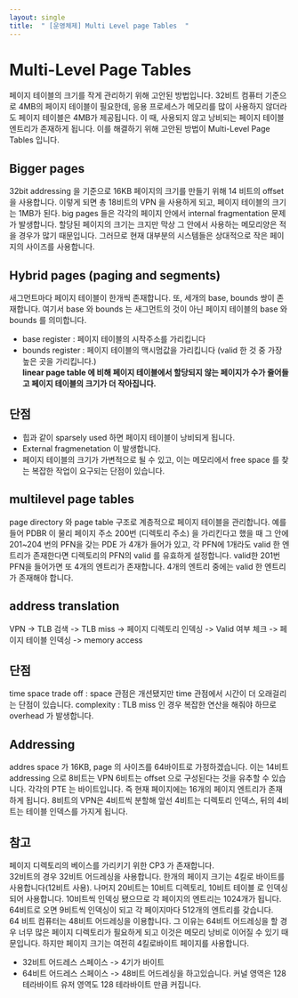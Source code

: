 ```yaml
---
layout: single
title:  " [운영체제] Multi Level page Tables  "
---
```


Multi-Level Page Tables
===
페이지 테이블의 크기를 작게 관리하기 위해 고안된 방법입니다. 32비트 컴퓨터 기준으로 4MB의 페이지 테이블이 필요한데, 응용 프로세스가 메모리를 많이 사용하지 않더라도 페이지 테이블은 4MB가 제공됩니다. 이 때, 사용되지 않고 낭비되는 페이지 테이블 엔트리가 존재하게 됩니다. 이를 해결하기 위해 고안된 방법이 Multi-Level Page Tables 입니다.

Bigger pages
---
32bit addressing 을 기준으로 16KB 페이지의 크기를 만들기 위해 14 비트의 offset 을 사용합니다. 이렇게 되면 총 18비트의 VPN 을 사용하게 되고, 페이지 테이블의 크기는 1MB가 된다. big pages 들은 각각의 페이지 안에서 internal fragmentation 문제가 발생합니다. 할당된 페이지의 크기는 크지만 막상 그 안에서 사용하는 메모리양은 적을 경우가 많기 때문입니다. 그러므로 현재 대부분의 시스템들은 상대적으로 작은 페이지의 사이즈를 사용합니다. 

Hybrid pages (paging and segments)
---
새그먼트마다 페이지 테이블이 한개씩 존재합니다. 또, 세개의 base, bounds 쌍이 존재합니다. 여기서 base 와 bounds 는 새그먼트의 것이 아닌 페이지 테이블의 base 와 bounds 를 의미합니다.    
* base register : 페이지 테이블의 시작주소를 가리킵니다 
* bounds register : 페이지 테이블의 맥시멈값을 가리킵니다 (valid 한 것 중 가장 높은 곳을 가리킵니다.)     
**linear page table 에 비해 페이지 테이블에서 할당되지 않는 페이지가 수가 줄어들고 페이지 테이블의 크기가 더 작아집니다.**

단점
---
* 힙과 같이 sparsely used 하면 페이지 테이블이 낭비되게 됩니다. 
* External fragmenetation 이 발생합니다. 
* 페이지 테이블의 크기가 가변적으로 될 수 있고, 이는 메모리에서 free space 를 찾는 복잡한 작업이 요구되는 단점이 있습니다.


multilevel page tables
---
page directory 와 page table 구조로 계층적으로 페이지 테이블을 관리합니다. 예를들어 PDBR 이 물리 페이지 주소 200번 (디렉토리 주소) 을 가리킨다고 했을 때 그 안에 201~204 번의 PFN을 갖는 PDE 가 4개가 들어가 있고, 각 PFN에 1개라도 valid 한 엔트리가 존재한다면 디렉토리의 PFN의 valid 를 유효하게 설정합니다. valid한 201번 PFN을 들어가면 또 4개의 엔트리가 존재합니다. 4개의 엔트리 중에는 valid 한 엔트리가 존재해야 합니다. 

address translation
---
VPN -> TLB 검색 -> TLB miss -> 페이지 디렉토리 인덱싱 -> Valid 여부 체크 -> 페이지 테이블 인덱싱 -> memory access

단점
---
time space trade off : space 관점은 개션됐지만 time 관점에서 시간이 더 오래걸리는 단점이 있습니다.
complexity : TLB miss 인 경우 복잡한 연산을 해줘야 하므로 overhead 가 발생합니다. 

Addressing
---
addres space 가 16KB, page 의 사이즈를 64바이트로 가정하겠습니다. 이는 14비트 addressing 으로 8비트는 VPN 6비트는 offset 으로 구성된다는 것을 유추할 수 있습니다. 각각의 PTE 는 바이트입니다. 즉 현재 페이지에는 16개의 페이지 엔트리가 존재하게 됩니다. 8비트의 VPN은 4비트씩 분할해 앞선 4비트는 디렉토리 인덱스, 뒤의 4비트는 테이블 인덱스를 가지게 됩니다. 

참고
---
페이지 디렉토리의 베이스를 가리키기 위한 CP3 가 존재합니다.    
32비트의 경우 32비트 어드레싱을 사용합니다. 한개의 페이지 크기는 4킬로 바이트를 사용합니다(12비트 사용). 나머지 20비트는 10비트 디렉토리, 10비트 테이블 로 인덱싱되어 사용합니다. 10비트씩 인덱싱 됐으므로 각 페이지의 엔트리는 1024개가 됩니다. 64비트로 오면 9비트씩 인덱싱이 되고 각 페이지마다 512개의 엔트리를 갖습니다.     
64 비트 컴퓨터는 48비트 어드레싱을 이용합니다. 그 이유는 64비트 어드레싱을 할 경우 너무 많은 페이지 디렉토리가 필요하게 되고 이것은 메모리 낭비로 이어질 수 있기 때문입니다. 하지만 페이지 크기는 여전히 4킬로바이트 페이지를 사용합니다.      
* 32비트 어드레스 스페이스 -> 4기가 바이트
* 64비트 어드레스 스페이스 -> 48비트 어드레싱을 하고있습니다. 커널 영역은 128 테라바이트 유저 영역도 128 테라바이트 만큼 커집니다. 

